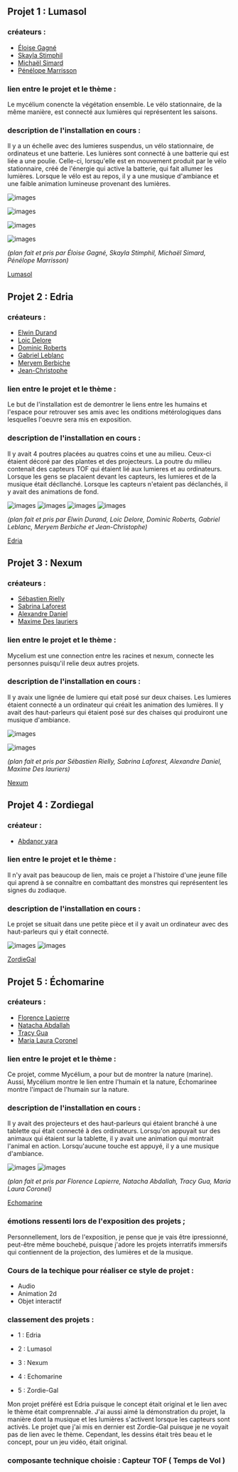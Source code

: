 ## Projet 1 : Lumasol 

### créateurs : 
* [Éloise Gagné](https://tim-montmorency.com/2023/projets/LumaSol/docs/web/journal_1.html)
* [Skayla Stimphil](https://tim-montmorency.com/2023/projets/LumaSol/docs/web/journal_2.html)
* [Michaël Simard](https://tim-montmorency.com/2023/projets/LumaSol/docs/web/journal_3.html)
* [Pénélope Marrisson](https://tim-montmorency.com/2023/projets/LumaSol/docs/web/journal_4.html)

### lien entre le projet et le thème :
Le mycélium conencte la végétation ensemble. Le vélo stationnaire, de la même manière, est connecté aux lumières qui représentent les saisons.

### description de l'installation en cours :
Il y a un échelle avec des lumieres suspendus, un vélo stationnaire, de ordinateus et une batterie. Les lunières sont connecté à une batterie qui est liée a une poulie. Celle-ci, lorsqu'elle est en mouvement produit par le vélo stationnaire, créé de l'énergie qui active la batterie, qui fait allumer les lumières. Lorsque le vélo est au repos, il y a une musique d'ambiance et une faible animation lumineuse provenant des lumières.

![images](media/Mycelium_Lumasol_Installation.jpg)


![images](media/Mycelium_Lumasol_Plan_Repos.png)


![images](media/Mycelium_Lumasol_Plan_Active.png)

![images](media/Mycelium_Lumasol_Plan.png)



*(plan fait et pris par Éloise Gagné, Skayla Stimphil, Michaël Simard, Pénélope Marrisson)*

[Lumasol](https://tim-montmorency.com/2023/projets/LumaSol/docs/web/index.html)


## Projet 2 : Edria 

### créateurs :
* [Elwin Durand](https://tim-montmorency.com/2023/projets/EDRIA/docs/web/journaux/journal_1.html)
* [Loic Delore](https://tim-montmorency.com/2023/projets/EDRIA/docs/web/journal_2.html)
* [Dominic Roberts](https://tim-montmorency.com/2023/projets/EDRIA/docs/web/journal_3.html)
* [Gabriel Leblanc](https://tim-montmorency.com/2023/projets/EDRIA/docs/web/journal_4.html)
* [Meryem Berbiche](https://tim-montmorency.com/2023/projets/EDRIA/docs/web/journal_5.html)
* [Jean-Christophe](https://tim-montmorency.com/2023/projets/EDRIA/docs/web/journal_6.html)

### lien entre le projet et le thème :
Le but de l'installation est de demontrer le liens entre les humains et l'espace pour retrouver ses amis avec les onditions métérologiques dans lesquelles l'oeuvre sera mis en exposition.

### description de l'installation en cours :
Il y avait 4 poutres placées au quatres coins et une au milieu. Ceux-ci étaient décoré par des plantes et des projecteurs. La poutre du milieu contenait des capteurs TOF qui étaient lié aux lumieres et au ordinateurs. Lorsque les gens se placaient devant les capteurs, les lumieres et de la musique était décllanché. Lorsque les capteurs n'etaient pas déclanchés, il y avait des animations de fond.

![images](media/Mycelium_Edria_Installation.jpg)
![images](media/Mycelium_Edria_Plan_Derriere_1.png)
![images](media/Mycelium_Edria_Plan_Derriere_2.png)
![images](media/Mycelium_Edria_Plan_Devant.png)


*(plan fait et pris par Elwin Durand, Loic Delore, Dominic Roberts, Gabriel Leblanc, Meryem Berbiche et Jean-Christophe)*

[Edria](https://tim-montmorency.com/2023/projets/EDRIA/docs/web/index.html)


 ## Projet 3 : Nexum 
 
 ### créateurs :
 * [Sébastien Rielly](https://tim-montmorency.com/2023/projets/Boucler-la-boucle/docs/web/journal_1.html)
 * [Sabrina Laforest](https://tim-montmorency.com/2023/projets/Boucler-la-boucle/docs/web/journal_2.html)
 * [Alexandre Daniel](https://tim-montmorency.com/2023/projets/Boucler-la-boucle/docs/web/journal_3.html)
 * [Maxime Des lauriers](https://tim-montmorency.com/2023/projets/Boucler-la-boucle/docs/web/journal_4.html)

 ### lien entre le projet et le thème :
 Mycelium est une connection entre les racines et nexum, connecte les personnes puisqu'il relie deux autres projets.
 
 ### description de l'installation en cours : 
 Il y avaix une lignée de lumiere qui etait  posé sur deux chaises. Les lumieres étaient connecté a un ordinateur qui créait les animation des lumières.  Il y avait    des haut-parleurs qui étaient posé sur des chaises qui produiront une musique d'ambiance.
 
![images](media/Mycelium_Nexum_Installation.jpg)


![images](media/Mycelium_Nexum_Plan.png)

*(plan fait et pris par Sébastien Rielly, Sabrina Laforest, Alexandre Daniel, Maxime Des lauriers)*

[Nexum](https://tim-montmorency.com/2023/projets/Boucler-la-boucle/docs/web/index.html)


## Projet 4 : Zordiegal

### créateur :
* [Abdanor yara](https://tim-montmorency.com/2023/projets/Zodie-Gal/docs/web/journal_1.html)

### lien entre le projet et le thème :
Il n'y avait pas beaucoup de lien, mais ce projet a l'histoire d'une jeune fille qui aprend à se connaître en combattant des monstres qui représentent les signes du zodiaque.

### description de l'installation en cours :
Le projet se situait dans une petite pièce et il y avait un ordinateur avec des haut-parleurs qui y était connecté.

![images](media/Mycelium_Zordie-Gal_Installation.jpg)
![images](media/Mycelium_Zordie-Gal_Plan.png)

[ZordieGal](https://tim-montmorency.com/2023/projets/Zodie-Gal/docs/web/index.html)



## Projet 5 : Échomarine

### créateurs :
* [Florence Lapierre](https://tim-montmorency.com/2023/projets/Echomarine/docs/web/journal_1.html)
* [Natacha Abdallah](https://tim-montmorency.com/2023/projets/Echomarine/docs/web/journal_2.html)
* [Tracy Gua](https://tim-montmorency.com/2023/projets/Echomarine/docs/web/journal_3.html)
* [Maria Laura Coronel](https://tim-montmorency.com/2023/projets/Echomarine/docs/web/journal_4.html)

### lien entre le projet et le thème :
Ce projet, comme Mycélium, a pour but de montrer la nature (marine). Aussi, Mycélium montre le lien entre l'humain et la nature, Échomarinee montre l'impact de l'humain sur la nature.

### description de l'installation en cours :
Il y avait des projecteurs et des haut-parleurs qui étaient branché à une tablette qui était connecté à des ordinateurs. Lorsqu'on appuyait sur des animaux qui étaient sur la tablette, il y avait une animation qui montrait l'animal en action. Lorsqu'aucune touche est appuyé, il y a une musique d'ambiance.

![images](media/Mycelium_Echomarine_Installation.jpg)
![images](media/Mycelium_Echomarine_Plan.png)



*(plan fait et pris par  Florence Lapierre, Natacha Abdallah, Tracy Gua, Maria Laura Coronel)*

[Echomarine](https://tim-montmorency.com/2023/projets/Echomarine/docs/web/index.html)


### émotions ressenti lors de l'exposition des projets ;
Personnellement, lors de l'exposition, je pense que je vais être ipressionné, peut-être même bouchebé, puisque j'adore les projets interratifs immersifs qui contiennent de la projection, des lumières et de la musique.


### Cours de la techique pour réaliser ce style de projet :
* Audio
* Animation 2d
* Objet interactif

### classement des projets :
* 1 :  Edria
 
* 2 : Lumasol

* 3 : Nexum

* 4 : Echomarine

* 5 : Zordie-Gal 

Mon projet préféré est Edria puisque le concept était original et le lien avec le thème était comprennable. J'ai aussi aimé la démonstration du projet, la manière dont la musique et les lumières s'activent lorsque les capteurs sont activés. Le projet que j'ai mis en dernier est Zordie-Gal puisque je ne voyait pas de lien avec le thème. Cependant, les dessins était très beau et le concept, pour un jeu vidéo, était original.

### composante technique choisie : Capteur TOF ( Temps de Vol ) 
